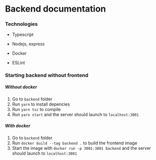 # Backend documentation

### Technologies

* Typescript

* Nodejs, express

* Docker

* ESLint

### Starting backend without frontend

##### Without docker
1. Go to `backend` folder
2. Run `yarn` to install depencies
3. Run `yarn tsc` to compile
3. Run `yarn start` and the server should launch to `localhost:3001`

##### With docker
1. Go to `backend` folder
2. Run `docker build --tag backend .` to build the frontend image
3. Start the image with `docker run -p 3001:3001 backend` and the server should launch to `localhost:3001`
